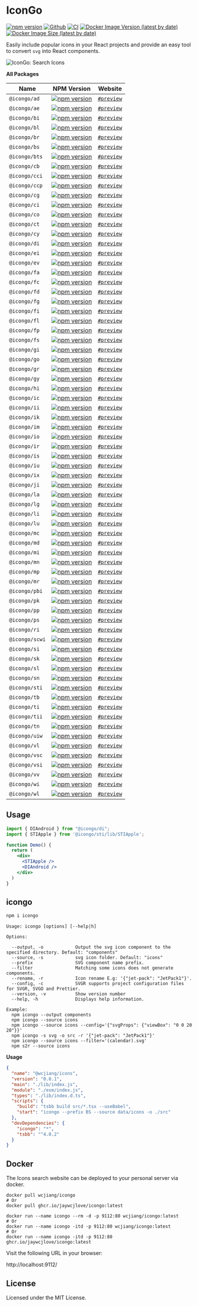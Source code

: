 IconGo
===

[![npm version](https://img.shields.io/npm/v/icongo.svg)](https://www.npmjs.com/package/icongo)
[![Github](https://img.shields.io/github/stars/jaywcjlove/icongo?logo=github)](https://github.com/jaywcjlove/icongo)
[![CI](https://github.com/jaywcjlove/icongo/actions/workflows/ci.yml/badge.svg)](https://github.com/jaywcjlove/icongo/actions/workflows/ci.yml)
[![Docker Image Version (latest by date)](https://img.shields.io/docker/v/wcjiang/icongo?logo=docker)](https://hub.docker.com/r/wcjiang/icongo)
[![Docker Image Size (latest by date)](https://img.shields.io/docker/image-size/wcjiang/icongo?logo=docker)](https://hub.docker.com/r/wcjiang/icongo)

Easily include popular icons in your React projects and provide an easy tool to convert `svg` into React components.

<!--rehype:ignore:start-->
![IconGo: Search Icons](https://user-images.githubusercontent.com/1680273/186862271-43f13434-47fc-4c60-a844-4a36e19be4d2.png)
<!--rehype:ignore:end-->

**All Packages**

| Name | NPM Version | Website |
| ----- | ----- | ----- |
| `@icongo/ad` | [![npm version](https://img.shields.io/npm/v/@icongo/ad.svg)](https://www.npmjs.com/package/@icongo/ad) | [`#preview`](https://icongo.github.io/#/icons/ad/) |
| `@icongo/ae` | [![npm version](https://img.shields.io/npm/v/@icongo/ae.svg)](https://www.npmjs.com/package/@icongo/ae) | [`#preview`](https://icongo.github.io/#/icons/ae/) |
| `@icongo/bi` | [![npm version](https://img.shields.io/npm/v/@icongo/bi.svg)](https://www.npmjs.com/package/@icongo/bi) | [`#preview`](https://icongo.github.io/#/icons/bi/) |
| `@icongo/bl` | [![npm version](https://img.shields.io/npm/v/@icongo/bl.svg)](https://www.npmjs.com/package/@icongo/bl) | [`#preview`](https://icongo.github.io/#/icons/bl/) |
| `@icongo/br` | [![npm version](https://img.shields.io/npm/v/@icongo/br.svg)](https://www.npmjs.com/package/@icongo/br) | [`#preview`](https://icongo.github.io/#/icons/br/) |
| `@icongo/bs` | [![npm version](https://img.shields.io/npm/v/@icongo/bs.svg)](https://www.npmjs.com/package/@icongo/bs) | [`#preview`](https://icongo.github.io/#/icons/bs/) |
| `@icongo/bts` | [![npm version](https://img.shields.io/npm/v/@icongo/bts.svg)](https://www.npmjs.com/package/@icongo/bts) | [`#preview`](https://icongo.github.io/#/icons/bts/) |
| `@icongo/cb` | [![npm version](https://img.shields.io/npm/v/@icongo/cb.svg)](https://www.npmjs.com/package/@icongo/cb) | [`#preview`](https://icongo.github.io/#/icons/cb/) |
| `@icongo/cci` | [![npm version](https://img.shields.io/npm/v/@icongo/cci.svg)](https://www.npmjs.com/package/@icongo/cci) | [`#preview`](https://icongo.github.io/#/icons/cci/) |
| `@icongo/ccp` | [![npm version](https://img.shields.io/npm/v/@icongo/ccp.svg)](https://www.npmjs.com/package/@icongo/ccp) | [`#preview`](https://icongo.github.io/#/icons/ccp/) |
| `@icongo/cg` | [![npm version](https://img.shields.io/npm/v/@icongo/cg.svg)](https://www.npmjs.com/package/@icongo/cg) | [`#preview`](https://icongo.github.io/#/icons/cg/) |
| `@icongo/ci` | [![npm version](https://img.shields.io/npm/v/@icongo/ci.svg)](https://www.npmjs.com/package/@icongo/ci) | [`#preview`](https://icongo.github.io/#/icons/ci/) |
| `@icongo/co` | [![npm version](https://img.shields.io/npm/v/@icongo/co.svg)](https://www.npmjs.com/package/@icongo/co) | [`#preview`](https://icongo.github.io/#/icons/co/) |
| `@icongo/ct` | [![npm version](https://img.shields.io/npm/v/@icongo/ct.svg)](https://www.npmjs.com/package/@icongo/ct) | [`#preview`](https://icongo.github.io/#/icons/ct/) |
| `@icongo/cy` | [![npm version](https://img.shields.io/npm/v/@icongo/cy.svg)](https://www.npmjs.com/package/@icongo/cy) | [`#preview`](https://icongo.github.io/#/icons/cy/) |
| `@icongo/di` | [![npm version](https://img.shields.io/npm/v/@icongo/di.svg)](https://www.npmjs.com/package/@icongo/di) | [`#preview`](https://icongo.github.io/#/icons/di/) |
| `@icongo/ei` | [![npm version](https://img.shields.io/npm/v/@icongo/ei.svg)](https://www.npmjs.com/package/@icongo/ei) | [`#preview`](https://icongo.github.io/#/icons/ei/) |
| `@icongo/ev` | [![npm version](https://img.shields.io/npm/v/@icongo/ev.svg)](https://www.npmjs.com/package/@icongo/ev) | [`#preview`](https://icongo.github.io/#/icons/ev/) |
| `@icongo/fa` | [![npm version](https://img.shields.io/npm/v/@icongo/fa.svg)](https://www.npmjs.com/package/@icongo/fa) | [`#preview`](https://icongo.github.io/#/icons/fa/) |
| `@icongo/fc` | [![npm version](https://img.shields.io/npm/v/@icongo/fc.svg)](https://www.npmjs.com/package/@icongo/fc) | [`#preview`](https://icongo.github.io/#/icons/fc/) |
| `@icongo/fd` | [![npm version](https://img.shields.io/npm/v/@icongo/fd.svg)](https://www.npmjs.com/package/@icongo/fd) | [`#preview`](https://icongo.github.io/#/icons/fd/) |
| `@icongo/fg` | [![npm version](https://img.shields.io/npm/v/@icongo/fg.svg)](https://www.npmjs.com/package/@icongo/fg) | [`#preview`](https://icongo.github.io/#/icons/fg/) |
| `@icongo/fi` | [![npm version](https://img.shields.io/npm/v/@icongo/fi.svg)](https://www.npmjs.com/package/@icongo/fi) | [`#preview`](https://icongo.github.io/#/icons/fi/) |
| `@icongo/fl` | [![npm version](https://img.shields.io/npm/v/@icongo/fl.svg)](https://www.npmjs.com/package/@icongo/fl) | [`#preview`](https://icongo.github.io/#/icons/fl/) |
| `@icongo/fp` | [![npm version](https://img.shields.io/npm/v/@icongo/fp.svg)](https://www.npmjs.com/package/@icongo/fp) | [`#preview`](https://icongo.github.io/#/icons/fp/) |
| `@icongo/fs` | [![npm version](https://img.shields.io/npm/v/@icongo/fs.svg)](https://www.npmjs.com/package/@icongo/fs) | [`#preview`](https://icongo.github.io/#/icons/fs/) |
| `@icongo/gi` | [![npm version](https://img.shields.io/npm/v/@icongo/gi.svg)](https://www.npmjs.com/package/@icongo/gi) | [`#preview`](https://icongo.github.io/#/icons/gi/) |
| `@icongo/go` | [![npm version](https://img.shields.io/npm/v/@icongo/go.svg)](https://www.npmjs.com/package/@icongo/go) | [`#preview`](https://icongo.github.io/#/icons/go/) |
| `@icongo/gr` | [![npm version](https://img.shields.io/npm/v/@icongo/gr.svg)](https://www.npmjs.com/package/@icongo/gr) | [`#preview`](https://icongo.github.io/#/icons/gr/) |
| `@icongo/gy` | [![npm version](https://img.shields.io/npm/v/@icongo/gy.svg)](https://www.npmjs.com/package/@icongo/gy) | [`#preview`](https://icongo.github.io/#/icons/gy/) |
| `@icongo/hi` | [![npm version](https://img.shields.io/npm/v/@icongo/hi.svg)](https://www.npmjs.com/package/@icongo/hi) | [`#preview`](https://icongo.github.io/#/icons/hi/) |
| `@icongo/ic` | [![npm version](https://img.shields.io/npm/v/@icongo/ic.svg)](https://www.npmjs.com/package/@icongo/ic) | [`#preview`](https://icongo.github.io/#/icons/ic/) |
| `@icongo/ii` | [![npm version](https://img.shields.io/npm/v/@icongo/ii.svg)](https://www.npmjs.com/package/@icongo/ii) | [`#preview`](https://icongo.github.io/#/icons/ii/) |
| `@icongo/ik` | [![npm version](https://img.shields.io/npm/v/@icongo/ik.svg)](https://www.npmjs.com/package/@icongo/ik) | [`#preview`](https://icongo.github.io/#/icons/ik/) |
| `@icongo/im` | [![npm version](https://img.shields.io/npm/v/@icongo/im.svg)](https://www.npmjs.com/package/@icongo/im) | [`#preview`](https://icongo.github.io/#/icons/im/) |
| `@icongo/io` | [![npm version](https://img.shields.io/npm/v/@icongo/io.svg)](https://www.npmjs.com/package/@icongo/io) | [`#preview`](https://icongo.github.io/#/icons/io/) |
| `@icongo/ir` | [![npm version](https://img.shields.io/npm/v/@icongo/ir.svg)](https://www.npmjs.com/package/@icongo/ir) | [`#preview`](https://icongo.github.io/#/icons/ir/) |
| `@icongo/is` | [![npm version](https://img.shields.io/npm/v/@icongo/is.svg)](https://www.npmjs.com/package/@icongo/is) | [`#preview`](https://icongo.github.io/#/icons/is/) |
| `@icongo/iu` | [![npm version](https://img.shields.io/npm/v/@icongo/iu.svg)](https://www.npmjs.com/package/@icongo/iu) | [`#preview`](https://icongo.github.io/#/icons/iu/) |
| `@icongo/ix` | [![npm version](https://img.shields.io/npm/v/@icongo/ix.svg)](https://www.npmjs.com/package/@icongo/ix) | [`#preview`](https://icongo.github.io/#/icons/ix/) |
| `@icongo/ji` | [![npm version](https://img.shields.io/npm/v/@icongo/ji.svg)](https://www.npmjs.com/package/@icongo/ji) | [`#preview`](https://icongo.github.io/#/icons/ji/) |
| `@icongo/la` | [![npm version](https://img.shields.io/npm/v/@icongo/la.svg)](https://www.npmjs.com/package/@icongo/la) | [`#preview`](https://icongo.github.io/#/icons/la/) |
| `@icongo/lg` | [![npm version](https://img.shields.io/npm/v/@icongo/lg.svg)](https://www.npmjs.com/package/@icongo/lg) | [`#preview`](https://icongo.github.io/#/icons/lg/) |
| `@icongo/li` | [![npm version](https://img.shields.io/npm/v/@icongo/li.svg)](https://www.npmjs.com/package/@icongo/li) | [`#preview`](https://icongo.github.io/#/icons/li/) |
| `@icongo/lu` | [![npm version](https://img.shields.io/npm/v/@icongo/lu.svg)](https://www.npmjs.com/package/@icongo/lu) | [`#preview`](https://icongo.github.io/#/icons/lu/) |
| `@icongo/mc` | [![npm version](https://img.shields.io/npm/v/@icongo/mc.svg)](https://www.npmjs.com/package/@icongo/mc) | [`#preview`](https://icongo.github.io/#/icons/mc/) |
| `@icongo/md` | [![npm version](https://img.shields.io/npm/v/@icongo/md.svg)](https://www.npmjs.com/package/@icongo/md) | [`#preview`](https://icongo.github.io/#/icons/md/) |
| `@icongo/mi` | [![npm version](https://img.shields.io/npm/v/@icongo/mi.svg)](https://www.npmjs.com/package/@icongo/mi) | [`#preview`](https://icongo.github.io/#/icons/mi/) |
| `@icongo/mn` | [![npm version](https://img.shields.io/npm/v/@icongo/mn.svg)](https://www.npmjs.com/package/@icongo/mn) | [`#preview`](https://icongo.github.io/#/icons/mn/) |
| `@icongo/mp` | [![npm version](https://img.shields.io/npm/v/@icongo/mp.svg)](https://www.npmjs.com/package/@icongo/mp) | [`#preview`](https://icongo.github.io/#/icons/mp/) |
| `@icongo/mr` | [![npm version](https://img.shields.io/npm/v/@icongo/mr.svg)](https://www.npmjs.com/package/@icongo/mr) | [`#preview`](https://icongo.github.io/#/icons/mr/) |
| `@icongo/pbi` | [![npm version](https://img.shields.io/npm/v/@icongo/pbi.svg)](https://www.npmjs.com/package/@icongo/pbi) | [`#preview`](https://icongo.github.io/#/icons/pbi/) |
| `@icongo/pk` | [![npm version](https://img.shields.io/npm/v/@icongo/pk.svg)](https://www.npmjs.com/package/@icongo/pk) | [`#preview`](https://icongo.github.io/#/icons/pk/) |
| `@icongo/pp` | [![npm version](https://img.shields.io/npm/v/@icongo/pp.svg)](https://www.npmjs.com/package/@icongo/pp) | [`#preview`](https://icongo.github.io/#/icons/pp/) |
| `@icongo/ps` | [![npm version](https://img.shields.io/npm/v/@icongo/ps.svg)](https://www.npmjs.com/package/@icongo/ps) | [`#preview`](https://icongo.github.io/#/icons/ps/) |
| `@icongo/ri` | [![npm version](https://img.shields.io/npm/v/@icongo/ri.svg)](https://www.npmjs.com/package/@icongo/ri) | [`#preview`](https://icongo.github.io/#/icons/ri/) |
| `@icongo/scwi` | [![npm version](https://img.shields.io/npm/v/@icongo/scwi.svg)](https://www.npmjs.com/package/@icongo/scwi) | [`#preview`](https://icongo.github.io/#/icons/scwi/) |
| `@icongo/si` | [![npm version](https://img.shields.io/npm/v/@icongo/si.svg)](https://www.npmjs.com/package/@icongo/si) | [`#preview`](https://icongo.github.io/#/icons/si/) |
| `@icongo/sk` | [![npm version](https://img.shields.io/npm/v/@icongo/sk.svg)](https://www.npmjs.com/package/@icongo/sk) | [`#preview`](https://icongo.github.io/#/icons/sk/) |
| `@icongo/sl` | [![npm version](https://img.shields.io/npm/v/@icongo/sl.svg)](https://www.npmjs.com/package/@icongo/sl) | [`#preview`](https://icongo.github.io/#/icons/sl/) |
| `@icongo/sn` | [![npm version](https://img.shields.io/npm/v/@icongo/sn.svg)](https://www.npmjs.com/package/@icongo/sn) | [`#preview`](https://icongo.github.io/#/icons/sn/) |
| `@icongo/sti` | [![npm version](https://img.shields.io/npm/v/@icongo/sti.svg)](https://www.npmjs.com/package/@icongo/sti) | [`#preview`](https://icongo.github.io/#/icons/sti/) |
| `@icongo/tb` | [![npm version](https://img.shields.io/npm/v/@icongo/tb.svg)](https://www.npmjs.com/package/@icongo/tb) | [`#preview`](https://icongo.github.io/#/icons/tb/) |
| `@icongo/ti` | [![npm version](https://img.shields.io/npm/v/@icongo/ti.svg)](https://www.npmjs.com/package/@icongo/ti) | [`#preview`](https://icongo.github.io/#/icons/ti/) |
| `@icongo/tii` | [![npm version](https://img.shields.io/npm/v/@icongo/tii.svg)](https://www.npmjs.com/package/@icongo/tii) | [`#preview`](https://icongo.github.io/#/icons/tii/) |
| `@icongo/tn` | [![npm version](https://img.shields.io/npm/v/@icongo/tn.svg)](https://www.npmjs.com/package/@icongo/tn) | [`#preview`](https://icongo.github.io/#/icons/tn/) |
| `@icongo/uiw` | [![npm version](https://img.shields.io/npm/v/@icongo/uiw.svg)](https://www.npmjs.com/package/@icongo/uiw) | [`#preview`](https://icongo.github.io/#/icons/uiw/) |
| `@icongo/vl` | [![npm version](https://img.shields.io/npm/v/@icongo/vl.svg)](https://www.npmjs.com/package/@icongo/vl) | [`#preview`](https://icongo.github.io/#/icons/vl/) |
| `@icongo/vsc` | [![npm version](https://img.shields.io/npm/v/@icongo/vsc.svg)](https://www.npmjs.com/package/@icongo/vsc) | [`#preview`](https://icongo.github.io/#/icons/vsc/) |
| `@icongo/vsi` | [![npm version](https://img.shields.io/npm/v/@icongo/vsi.svg)](https://www.npmjs.com/package/@icongo/vsi) | [`#preview`](https://icongo.github.io/#/icons/vsi/) |
| `@icongo/vv` | [![npm version](https://img.shields.io/npm/v/@icongo/vv.svg)](https://www.npmjs.com/package/@icongo/vv) | [`#preview`](https://icongo.github.io/#/icons/vv/) |
| `@icongo/wi` | [![npm version](https://img.shields.io/npm/v/@icongo/wi.svg)](https://www.npmjs.com/package/@icongo/wi) | [`#preview`](https://icongo.github.io/#/icons/wi/) |
| `@icongo/wl` | [![npm version](https://img.shields.io/npm/v/@icongo/wl.svg)](https://www.npmjs.com/package/@icongo/wl) | [`#preview`](https://icongo.github.io/#/icons/wl/) |

## Usage

```jsx
import { DIAndroid } from "@icongo/di";
import { STIApple } from '@icongo/sti/lib/STIApple';

function Demo() {
  return (
    <div>
      <STIApple />
      <DIAndroid />
    </div>
  )
}
```

## icongo

```bash
npm i icongo
```

```shell
Usage: icongo [options] [--help|h]

Options:

  --output, -o            Output the svg icon component to the specified directory. Default: "components"
  --source, -s            svg icon folder. Default: "icons"
  --prefix                SVG component name prefix.
  --filter                Matching some icons does not generate components.
  --rename, -r            Icon rename E.g: '{"jet-pack": "JetPack1"}'.
  --config, -c            SVGR supports project configuration files for SVGR, SVGO and Prettier.
  --version, -v           Show version number
  --help, -h              Displays help information.

Example:
  npm icongo --output components
  npm icongo --source icons
  npm icongo --source icons --config='{"svgProps": {"viewBox": "0 0 20 20"}}'
  npm icongo -s svg -o src -r '{"jet-pack": "JetPack1"}'
  npm icongo --source icons --filter='(calendar).svg'
  npm s2r --source icons
```

**Usage**

```json
{
  "name": "@wcjiang/icons",
  "version": "0.0.1",
  "main": "./lib/index.js",
  "module": "./esm/index.js",
  "types": "./lib/index.d.ts",
  "scripts": {
    "build": "tsbb build src/*.tsx --useBabel",
    "start": "icongo --prefix BS --source data/icons -o ./src"
  },
  "devDependencies": {
    "icongo": "*",
    "tsbb": "^4.0.2"
  }
}
```

## Docker

The Icons search website can be deployed to your personal server via docker.

```shell
docker pull wcjiang/icongo
# Or
docker pull ghcr.io/jaywcjlove/icongo:latest
```

```shell
docker run --name icongo --rm -d -p 9112:80 wcjiang/icongo:latest
# Or
docker run --name icongo -itd -p 9112:80 wcjiang/icongo:latest
# Or
docker run --name icongo -itd -p 9112:80 ghcr.io/jaywcjlove/icongo:latest
```

Visit the following URL in your browser:

http://localhost:9112/

## License

Licensed under the MIT License.